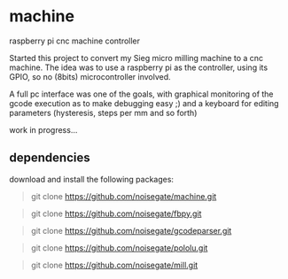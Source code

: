 # machine
raspberry pi cnc machine controller

Started this project to convert my Sieg micro milling machine 
to a cnc machine. The idea was to use a raspberry pi as 
the controller, using its GPIO, so no (8bits) microcontroller involved.

A full pc interface was one of the goals, with graphical monitoring 
of the gcode execution as to make debugging easy ;) and a keyboard
for editing parameters (hysteresis, steps per mm and so forth)

work in progress...
## dependencies
download and install the following packages:

> git clone https://github.com/noisegate/machine.git

> git clone https://github.com/noisegate/fbpy.git

> git clone https://github.com/noisegate/gcodeparser.git

> git clone https://github.com/noisegate/pololu.git

> git clone https://github.com/noisegate/mill.git

